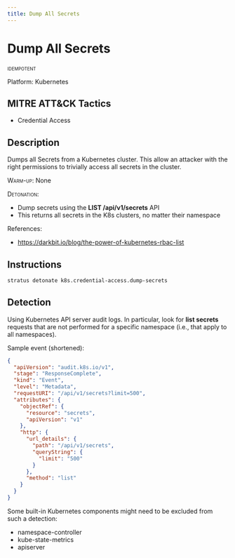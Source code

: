 ```yaml
---
title: Dump All Secrets
---
```


# Dump All Secrets


 <span class="smallcaps w3-badge w3-blue w3-round w3-text-white" title="This attack technique can be detonated multiple times">idempotent</span> 

Platform: Kubernetes

## MITRE ATT&CK Tactics


- Credential Access

## Description


Dumps all Secrets from a Kubernetes cluster. 
This allow an attacker with the right permissions to trivially access all secrets in the cluster.

<span style="font-variant: small-caps;">Warm-up</span>: None

<span style="font-variant: small-caps;">Detonation</span>: 

- Dump secrets using the **LIST /api/v1/secrets** API
- This returns all secrets in the K8s clusters, no matter their namespace

References:

- https://darkbit.io/blog/the-power-of-kubernetes-rbac-list


## Instructions

```bash title="Detonate with Stratus Red Team"
stratus detonate k8s.credential-access.dump-secrets
```
## Detection


Using Kubernetes API server audit logs. In particular, look for **list secrets** requests that are not performed
for a specific namespace (i.e., that apply to all namespaces).

Sample event (shortened):

```json
{
  "apiVersion": "audit.k8s.io/v1",
  "stage": "ResponseComplete",
  "kind": "Event",
  "level": "Metadata",
  "requestURI": "/api/v1/secrets?limit=500",
  "attributes": {
    "objectRef": {
      "resource": "secrets",
      "apiVersion": "v1"
    },
    "http": {
      "url_details": {
        "path": "/api/v1/secrets",
        "queryString": {
          "limit": "500"
        }
      },
      "method": "list"
    }
  }
}
```

Some built-in Kubernetes components might need to be excluded from such a detection:

- namespace-controller
- kube-state-metrics
- apiserver


